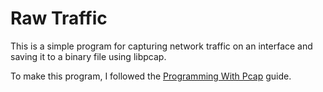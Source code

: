 # Raw Traffic
This is a simple program for capturing network traffic on an interface and saving it to a binary file using libpcap.

To make this program, I followed the [Programming With Pcap](https://www.tcpdump.org/pcap.html) guide.
